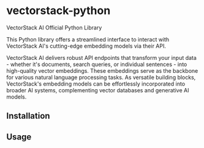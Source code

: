 # vectorstack-python

VectorStack AI Official Python Library

This Python library offers a streamlined interface to interact with VectorStack AI's cutting-edge embedding models via their API.

VectorStack AI delivers robust API endpoints that transform your input data - whether it's documents, search queries, or individual sentences - into high-quality vector embeddings. These embeddings serve as the backbone for various natural language processing tasks. As versatile building blocks, VectorStack's embedding models can be effortlessly incorporated into broader AI systems, complementing vector databases and generative AI models.

## Installation

## Usage
